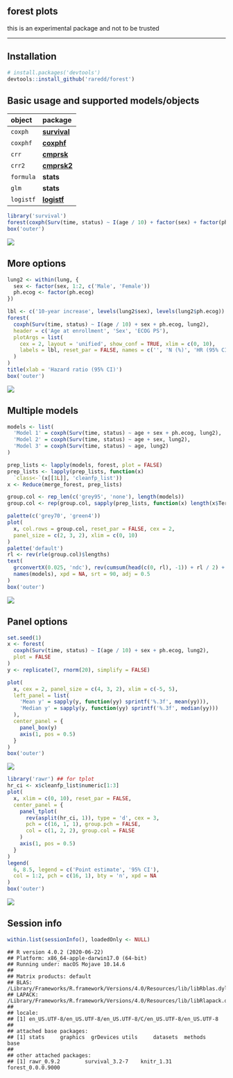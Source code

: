 ## forest plots

this is an experimental package and not to be trusted

-----

## Installation

``` r
# install.packages('devtools')
devtools::install_github('raredd/forest')
```

## Basic usage and supported models/objects

| object               | package                                                          |
| :------------------- | :--------------------------------------------------------------- |
| <code>coxph</code>   | **[survival](https://cran.r-project.org/web/packages/survival)** |
| <code>coxphf</code>  | **[coxphf](https://cran.r-project.org/web/packages/coxphf)**     |
| <code>crr</code>     | **[cmprsk](https://cran.r-project.org/web/packages/cmprsk)**     |
| <code>crr2</code>    | **[cmprsk2](https://github.com/raredd/cmprsk2)**                 |
| <code>formula</code> | **stats**                                                        |
| <code>glm</code>     | **stats**                                                        |
| <code>logistf</code> | **[logistf](https://cran.r-project.org/web/packages/logistf)**   |

``` r
library('survival')
forest(coxph(Surv(time, status) ~ I(age / 10) + factor(sex) + factor(ph.ecog), lung))
box('outer')
```

<img src="inst/etc/basic-1.png" style="display: block; margin: auto;" />

## More options

``` r
lung2 <- within(lung, {
  sex <- factor(sex, 1:2, c('Male', 'Female'))
  ph.ecog <- factor(ph.ecog)
})

lbl <- c('10-year increase', levels(lung2$sex), levels(lung2$ph.ecog))
forest(
  coxph(Surv(time, status) ~ I(age / 10) + sex + ph.ecog, lung2),
  header = c('Age at enrollment', 'Sex', 'ECOG PS'),
  plotArgs = list(
    cex = 2, layout = 'unified', show_conf = TRUE, xlim = c(0, 10),
    labels = lbl, reset_par = FALSE, names = c('', 'N (%)', 'HR (95% CI)', 'p-value')
  )
)
title(xlab = 'Hazard ratio (95% CI)')
box('outer')
```

<img src="inst/etc/options-1.png" style="display: block; margin: auto;" />

## Multiple models

``` r
models <- list(
  'Model 1' = coxph(Surv(time, status) ~ age + sex + ph.ecog, lung2),
  'Model 2' = coxph(Surv(time, status) ~ age + sex, lung2),
  'Model 3' = coxph(Surv(time, status) ~ age, lung2)
)

prep_lists <- lapply(models, forest, plot = FALSE)
prep_lists <- lapply(prep_lists, function(x)
  `class<-`(x[[1L]], 'cleanfp_list'))
x <- Reduce(merge_forest, prep_lists)

group.col <- rep_len(c('grey95', 'none'), length(models))
group.col <- rep(group.col, sapply(prep_lists, function(x) length(x$Term)))

palette(c('grey70', 'green4'))
plot(
  x, col.rows = group.col, reset_par = FALSE, cex = 2,
  panel_size = c(2, 3, 2), xlim = c(0, 10)
)
palette('default')
rl <- rev(rle(group.col)$lengths)
text(
  grconvertX(0.025, 'ndc'), rev(cumsum(head(c(0, rl), -1)) + rl / 2) + 0.5,
  names(models), xpd = NA, srt = 90, adj = 0.5
)
box('outer')
```

<img src="inst/etc/multiple-1.png" style="display: block; margin: auto;" />

## Panel options

``` r
set.seed(1)
x <- forest(
  coxph(Surv(time, status) ~ I(age / 10) + sex + ph.ecog, lung2),
  plot = FALSE
)
y <- replicate(7, rnorm(20), simplify = FALSE)

plot(
  x, cex = 2, panel_size = c(4, 3, 2), xlim = c(-5, 5),
  left_panel = list(
    'Mean y' = sapply(y, function(yy) sprintf('%.3f', mean(yy))),
    'Median y' = sapply(y, function(yy) sprintf('%.3f', median(yy)))
  ),
  center_panel = {
    panel_box(y)
    axis(1, pos = 0.5)
  }
)
box('outer')
```

<img src="inst/etc/panel-1.png" style="display: block; margin: auto;" />

``` r
library('rawr') ## for tplot
hr_ci <- x$cleanfp_list$numeric[1:3]
plot(
  x, xlim = c(0, 10), reset_par = FALSE,
  center_panel = {
    panel_tplot(
      rev(asplit(hr_ci, 1)), type = 'd', cex = 3,
      pch = c(16, 1, 1), group.pch = FALSE,
      col = c(1, 2, 2), group.col = FALSE
    )
    axis(1, pos = 0.5)
  }
)
legend(
  6, 8.5, legend = c('Point estimate', '95% CI'),
  col = 1:2, pch = c(16, 1), bty = 'n', xpd = NA
)
box('outer')
```

<img src="inst/etc/tplot-1.png" style="display: block; margin: auto;" />

## Session info

``` r
within.list(sessionInfo(), loadedOnly <- NULL)
```

    ## R version 4.0.2 (2020-06-22)
    ## Platform: x86_64-apple-darwin17.0 (64-bit)
    ## Running under: macOS Mojave 10.14.6
    ## 
    ## Matrix products: default
    ## BLAS:   /Library/Frameworks/R.framework/Versions/4.0/Resources/lib/libRblas.dylib
    ## LAPACK: /Library/Frameworks/R.framework/Versions/4.0/Resources/lib/libRlapack.dylib
    ## 
    ## locale:
    ## [1] en_US.UTF-8/en_US.UTF-8/en_US.UTF-8/C/en_US.UTF-8/en_US.UTF-8
    ## 
    ## attached base packages:
    ## [1] stats     graphics  grDevices utils     datasets  methods   base     
    ## 
    ## other attached packages:
    ## [1] rawr_0.9.2        survival_3.2-7    knitr_1.31        forest_0.0.0.9000

